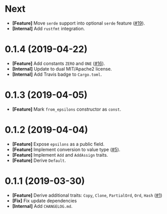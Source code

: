 # Next

- **[Feature]** Move `serde` support into optional `serde` feature ([#19](https://github.com/open-flash/rust-swf-fixed/issues/19)).
- **[Internal]** Add `rustfmt` integration.

# 0.1.4 (2019-04-22)

- **[Feature]** Add constants `ZERO` and `ONE` ([#16](https://github.com/open-flash/rust-swf-fixed/issues/16)).
- **[Internal]** Update to dual MIT/Apache2 license.
- **[Internal]** Add Travis badge to `Cargo.toml`.

# 0.1.3 (2019-04-05)

- **[Feature]** Mark `from_epsilons` constructor as `const`.

# 0.1.2 (2019-04-04)

- **[Feature]** Expose `epsilons` as a public field.
- **[Feature]** Implement conversion to value type ([#5](https://github.com/open-flash/rust-swf-fixed/issues/5)).
- **[Feature]** Implement `Add` and `AddAssign` traits.
- **[Feature]** Derive `Default`.

# 0.1.1 (2019-03-30)

- **[Feature]** Derive additional traits: `Copy`, `Clone`, `PartialOrd`, `Ord`, `Hash` ([#1](https://github.com/open-flash/rust-swf-fixed/issues/1))
- **[Fix]** Fix update dependencies
- **[Internal]** Add `CHANGELOG.md`.
